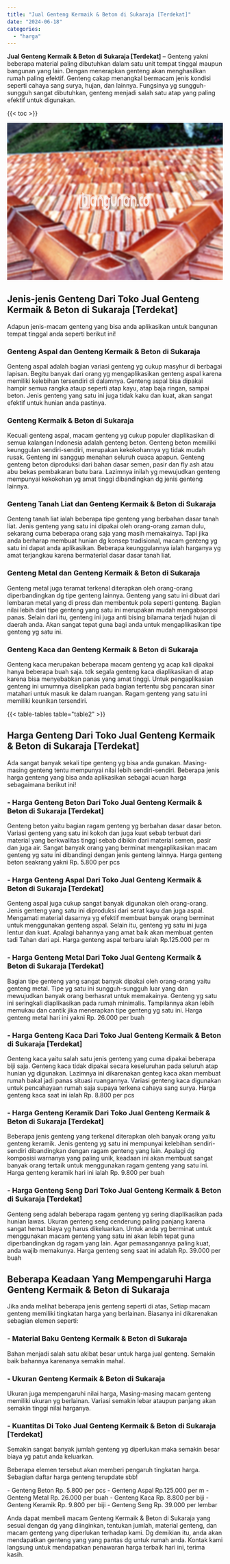 ```yaml
---
title: "Jual Genteng Kermaik & Beton di Sukaraja [Terdekat]"
date: "2024-06-18"
categories: 
  - "harga"
---
```


**Jual Genteng Kermaik & Beton di Sukaraja \[Terdekat\]** – Genteng yakni beberapa material paling dibutuhkan dalam satu unit tempat tinggal maupun bangunan yang lain. Dengan menerapkan genteng akan menghasilkan rumah paling efektif. Genteng cakap menangkal bermacam jenis kondisi seperti cahaya sang surya, hujan, dan lainnya. Fungsinya yg sungguh-sungguh sangat dibutuhkan, genteng menjadi salah satu atap yang paling efektif untuk digunakan.

{{< toc >}}

![Jual Genteng Kermaik & Beton di Sukaraja [Terdekat]](/images/genteng-minimalis-murah29.png)

## Jenis-jenis Genteng Dari Toko Jual Genteng Kermaik & Beton di Sukaraja \[Terdekat\]

Adapun jenis-macam genteng yang bisa anda aplikasikan untuk bangunan tempat tinggal anda seperti berikut ini!

### Genteng Aspal dan Genteng Kermaik & Beton di Sukaraja

Genteng aspal adalah bagian variasi genteng yg cukup masyhur di berbagai lapisan. Begitu banyak dari orang yg mengaplikasikan genteng aspal karena memiliki kelebihan tersendiri di dalamnya. Genteng aspal bisa dipakai hampir semua rangka ataup seperti atap kayu, atap baja ringan, sampai beton. Jenis genteng yang satu ini juga tidak kaku dan kuat, akan sangat efektif untuk hunian anda pastinya.

### Genteng Kermaik & Beton di Sukaraja

Kecuali genteng aspal, macam genteng yg cukup populer diaplikasikan di semua kalangan Indonesia adalah genteng beton. Genteng beton memiliki keunggulan sendiri-sendiri, merupakan kekokohannya yg tidak mudah rusak. Genteng ini sanggup menahan seluruh cuaca apapun. Genteng genteng beton diproduksi dari bahan dasar semen, pasir dan fly ash atau abu bekas pembakaran batu bara. Lazimnya inilah yg mewujudkan genteng mempunyai kekokohan yg amat tinggi dibandingkan dg jenis genteng lainnya.

### Genteng Tanah Liat dan Genteng Kermaik & Beton di Sukaraja

Genteng tanah liat ialah beberapa tipe genteng yang berbahan dasar tanah liat. Jenis genteng yang satu ini dipakai oleh orang-orang zaman dulu, sekarang cuma beberapa orang saja yang masih memakainya. Tapi jika anda berharap membuat hunian dg konsep tradisional, macam genteng yg satu ini dapat anda aplikasikan. Beberapa keunggulannya ialah harganya yg amat terjangkau karena bermaterial dasar dasar tanah liat.

### Genteng Metal dan Genteng Kermaik & Beton di Sukaraja

Genteng metal juga teramat terkenal diterapkan oleh orang-orang diperbandingkan dg tipe genteng lainnya. Genteng yang satu ini dibuat dari lembaran metal yang di press dan membentuk pola seperti genteng. Bagian nilai lebih dari tipe genteng yang satu ini merupakan mudah mengabsorpsi panas. Selain dari itu, genteng ini juga anti bising bilamana terjadi hujan di daerah anda. Akan sangat tepat guna bagi anda untuk mengaplikasikan tipe genteng yg satu ini.

### Genteng Kaca dan Genteng Kermaik & Beton di Sukaraja

Genteng kaca merupakan beberapa macam genteng yg acap kali dipakai hanya beberapa buah saja. tdk segala genteng kaca diaplikasikan di atap karena bisa menyebabkan panas yang amat tinggi. Untuk pengaplikasian genteng ini umumnya diselipkan pada bagian tertentu sbg pancaran sinar matahari untuk masuk ke dalam ruangan. Ragam genteng yang satu ini memiliki keunikan tersendiri.

{{< table-tables table="table2" >}}

## Harga Genteng Dari Toko Jual Genteng Kermaik & Beton di Sukaraja \[Terdekat\]

Ada sangat banyak sekali tipe genteng yg bisa anda gunakan. Masing-masing genteng tentu mempunyai nilai lebih sendiri-sendiri. Beberapa jenis harga genteng yang bisa anda aplikasikan sebagai acuan harga sebagaimana berikut ini!

### \- Harga Genteng Beton Dari Toko Jual Genteng Kermaik & Beton di Sukaraja \[Terdekat\]

Genteng beton yaitu bagian ragam genteng yg berbahan dasar dasar beton. Variasi genteng yang satu ini kokoh dan juga kuat sebab terbuat dari material yang berkwalitas tinggi sebab dibikin dari material semen, pasir dan juga air. Sangat banyak orang yang berminat mengaplikasikan macam genteng yg satu ini dibandingi dengan jenis genteng lainnya. Harga genteng beton seakrang yakni Rp. 5.800 per pcs

### \- Harga Genteng Aspal Dari Toko Jual Genteng Kermaik & Beton di Sukaraja \[Terdekat\]

Genteng aspal juga cukup sangat banyak digunakan oleh orang-orang. Jenis genteng yang satu ini diproduksi dari serat kayu dan juga aspal. Mengamati material dasarnya yg efektif membuat banyak orang berminat untuk menggunakan genteng aspal. Selain itu, genteng yg satu ini juga lentur dan kuat. Apalagi bahannya yang amat baik akan membuat genten tadi Tahan dari api. Harga genteng aspal terbaru ialah Rp.125.000 per m

### \- Harga Genteng Metal Dari Toko Jual Genteng Kermaik & Beton di Sukaraja \[Terdekat\]

Bagian tipe genteng yang sangat banyak dipakai oleh orang-orang yaitu genteng metal. Tipe yg satu ini sungguh-sungguh luar yang dan mewujudkan banyak orang berhasrat untuk memakainya. Genteng yg satu ini seringkali diaplikasikan pada rumah minimalis. Tampilannya akan lebih memukau dan cantik jika menerapkan tipe genteng yg satu ini. Harga genteng metal hari ini yakni Rp. 26.000 per buah

### \- Harga Genteng Kaca Dari Toko Jual Genteng Kermaik & Beton di Sukaraja \[Terdekat\]

Genteng kaca yaitu salah satu jenis genteng yang cuma dipakai beberapa biji saja. Genteng kaca tidak dipakai secara keseluruhan pada seluruh atap hunian yg digunakan. Lazimnya ini dikarenakan genteg kaca akan membuat rumah bakal jadi panas situasi ruangannya. Variasi genteng kaca digunakan untuk pencahayaan rumah saja supaya terkena cahaya sang surya. Harga genteng kaca saat ini ialah Rp. 8.800 per pcs

### \- Harga Genteng Keramik Dari Toko Jual Genteng Kermaik & Beton di Sukaraja \[Terdekat\]

Beberapa jenis genteng yang terkenal diterapkan oleh banyak orang yaitu genteng keramik. Jenis genteng yg satu ini mempunyai kelebihan sendiri-sendiri dibandingkan dengan ragam genteng yang lain. Apalagi dg komposisi warnanya yang paling unik, keadaan ini akan membuat sangat banyak orang tertaik untuk menggunakan ragam genteng yang satu ini. Harga genteng keramik hari ini ialah Rp. 9.800 per buah

### \- Harga Genteng Seng Dari Toko Jual Genteng Kermaik & Beton di Sukaraja \[Terdekat\]

Genteng seng adalah beberapa ragam genteng yg sering diaplikasikan pada hunian lawas. Ukuran genteng seng cenderung paling panjang karena sangat hemat biaya yg harus dikeluarkan. Untuk anda yg berminat untuk menggunakan macam genteng yang satu ini akan lebih tepat guna diperbandingkan dg ragam yang lain. Agar pemasangannya paling kuat, anda wajib memakunya. Harga genteng seng saat ini adalah Rp. 39.000 per buah

## Beberapa Keadaan Yang Mempengaruhi Harga Genteng Kermaik & Beton di Sukaraja

Jika anda melihat beberapa jenis genteng seperti di atas, Setiap macam genteng memiliki tingkatan harga yang berlainan. Biasanya ini dikarenakan sebagian elemen seperti:

### \- Material Baku Genteng Kermaik & Beton di Sukaraja

Bahan menjadi salah satu akibat besar untuk harga jual genteng. Semakin baik bahannya karenanya semakin mahal.

### \- Ukuran Genteng Kermaik & Beton di Sukaraja

Ukuran juga mempengaruhi nilai harga, Masing-masing macam genteng memiliki ukuran yg berlainan. Variasi semakin lebar ataupun panjang akan semakin tinggi nilai harganya.

### \- Kuantitas Di Toko Jual Genteng Kermaik & Beton di Sukaraja \[Terdekat\]

Semakin sangat banyak jumlah genteng yg diperlukan maka semakin besar biaya yg patut anda keluarkan.

Beberapa elemen tersebut akan memberi pengaruh tingkatan harga. Sebagian daftar harga genteng terupdate sbb!

\- Genteng Beton Rp. 5.800 per pcs - Genteng Aspal Rp.125.000 per m - Genteng Metal Rp. 26.000 per buah - Genteng Kaca Rp. 8.800 per biji - Genteng Keramik Rp. 9.800 per biji - Genteng Seng Rp. 39.000 per lembar

Anda dapat membeli macam Genteng Kermaik & Beton di Sukaraja yang sesuai dengan dg yang diinginkan, tentukan jumlah, material genteng, dan macam genteng yang diperlukan terhadap kami. Dg demikian itu, anda akan mendapatkan genteng yang yang pantas dg untuk rumah anda. Kontak kami langsung untuk mendapatkan penawaran harga terbaik hari ini, terima kasih.

